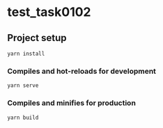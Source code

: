 # test_task0102

## Project setup

```
yarn install
```

### Compiles and hot-reloads for development

```
yarn serve
```

### Compiles and minifies for production

```
yarn build
```
